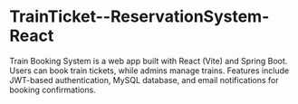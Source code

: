 # TrainTicket--ReservationSystem-React
Train Booking System is a web app built with React (Vite) and Spring Boot. Users can book train tickets, while admins manage trains. Features include JWT-based authentication, MySQL database, and email notifications for booking confirmations.
